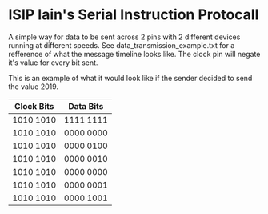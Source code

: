 # ISIP Iain's Serial Instruction Protocall

A simple way for data to be sent across 2 pins with 2 different devices running at different speeds. See data_transmission_example.txt for a refference of what the message timeline looks like. The clock pin will negate it's value for every bit sent.

This is an example of what it would look like if the sender decided to send the value 2019.

| Clock Bits | Data Bits |
|------------|-----------|
| 1010 1010  | 1111 1111 |
| 1010 1010  | 0000 0000 |
| 1010 1010  | 0000 0100 |
| 1010 1010  | 0000 0010 |
| 1010 1010  | 0000 0000 |
| 1010 1010  | 0000 0001 |
| 1010 1010  | 0000 1001 |